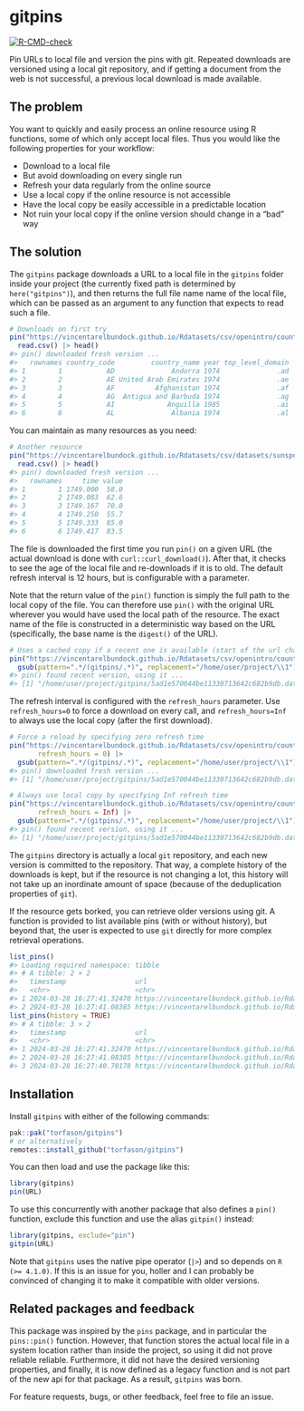 
<!-- README.md is generated from README.Rmd. Please edit that file -->

# gitpins

<!-- badges: start -->

[![R-CMD-check](https://github.com/torfason/gitpins/workflows/R-CMD-check/badge.svg)](https://github.com/torfason/gitpins/actions)
<!-- badges: end -->

Pin URLs to local file and version the pins with git. Repeated downloads
are versioned using a local git repository, and if getting a document
from the web is not successful, a previous local download is made
available.

## The problem

You want to quickly and easily process an online resource using R
functions, some of which only accept local files. Thus you would like
the following properties for your workflow:

- Download to a local file
- But avoid downloading on every single run
- Refresh your data regularly from the online source
- Use a local copy if the online resource is not accessible
- Have the local copy be easily accessible in a predictable location
- Not ruin your local copy if the online version should change in a
  “bad” way

## The solution

The `gitpins` package downloads a URL to a local file in the `gitpins`
folder inside your project (the currently fixed path is determined by
`here("gitpins")`), and then returns the full file name name of the
local file, which can be passed as an argument to any function that
expects to read such a file.

``` r
# Downloads on first try
pin("https://vincentarelbundock.github.io/Rdatasets/csv/openintro/country_iso.csv") |> 
  read.csv() |> head()
#> pin() downloaded fresh version ...
#>   rownames country_code         country_name year top_level_domain
#> 1        1           AD              Andorra 1974              .ad
#> 2        2           AE United Arab Emirates 1974              .ae
#> 3        3           AF          Afghanistan 1974              .af
#> 4        4           AG  Antigua and Barbuda 1974              .ag
#> 5        5           AI             Anguilla 1985              .ai
#> 6        6           AL              Albania 1974              .al
```

You can maintain as many resources as you need:

``` r
# Another resource
pin("https://vincentarelbundock.github.io/Rdatasets/csv/datasets/sunspot.month.csv") |> 
  read.csv() |> head()
#> pin() downloaded fresh version ...
#>   rownames     time value
#> 1        1 1749.000  58.0
#> 2        2 1749.083  62.6
#> 3        3 1749.167  70.0
#> 4        4 1749.250  55.7
#> 5        5 1749.333  85.0
#> 6        6 1749.417  83.5
```

The file is downloaded the first time you run `pin()` on a given URL
(the actual download is done with `curl::curl_download()`). After that,
it checks to see the age of the local file and re-downloads if it is to
old. The default refresh interval is 12 hours, but is configurable with
a parameter.

Note that the return value of the `pin()` function is simply the full
path to the local copy of the file. You can therefore use `pin()` with
the original URL wherever you would have used the local path of the
resource. The exact name of the file is constructed in a deterministic
way based on the URL (specifically, the base name is the `digest()` of
the URL).

``` r
# Uses a cached copy if a recent one is available (start of the url changed for privacy)
pin("https://vincentarelbundock.github.io/Rdatasets/csv/openintro/country_iso.csv") |>
  gsub(pattern=".*/(gitpins/.*)", replacement="/home/user/project/\\1")
#> pin() found recent version, using it ...
#> [1] "/home/user/project/gitpins/5ad1e570044be11330713642c682b9db.data"
```

The refresh interval is configured with the `refresh_hours` parameter.
Use `refresh_hours=0` to force a download on every call, and
`refresh_hours=Inf` to always use the local copy (after the first
download).

``` r
# Force a reload by specifying zero refresh time
pin("https://vincentarelbundock.github.io/Rdatasets/csv/openintro/country_iso.csv",
       refresh_hours = 0) |>
  gsub(pattern=".*/(gitpins/.*)", replacement="/home/user/project/\\1")
#> pin() downloaded fresh version ...
#> [1] "/home/user/project/gitpins/5ad1e570044be11330713642c682b9db.data"

# Always use local copy by specifying Inf refresh time
pin("https://vincentarelbundock.github.io/Rdatasets/csv/openintro/country_iso.csv",
       refresh_hours = Inf) |>
  gsub(pattern=".*/(gitpins/.*)", replacement="/home/user/project/\\1")
#> pin() found recent version, using it ...
#> [1] "/home/user/project/gitpins/5ad1e570044be11330713642c682b9db.data"
```

The `gitpins` directory is actually a local `git` repository, and each
new version is committed to the repository. That way, a complete history
of the downloads is kept, but if the resource is not changing a lot,
this history will not take up an inordinate amount of space (because of
the deduplication properties of `git`).

If the resource gets borked, you can retrieve older versions using git.
A function is provided to list available pins (with or without history),
but beyond that, the user is expected to use `git` directly for more
complex retrieval operations.

``` r
list_pins()
#> Loading required namespace: tibble
#> # A tibble: 2 × 2
#>   timestamp                 url                                                                          
#>   <chr>                     <chr>                                                                        
#> 1 2024-03-28 16:27:41.32470 https://vincentarelbundock.github.io/Rdatasets/csv/openintro/country_iso.csv 
#> 2 2024-03-28 16:27:41.08385 https://vincentarelbundock.github.io/Rdatasets/csv/datasets/sunspot.month.csv
list_pins(history = TRUE)
#> # A tibble: 3 × 2
#>   timestamp                 url                                                                          
#>   <chr>                     <chr>                                                                        
#> 1 2024-03-28 16:27:41.32470 https://vincentarelbundock.github.io/Rdatasets/csv/openintro/country_iso.csv 
#> 2 2024-03-28 16:27:41.08385 https://vincentarelbundock.github.io/Rdatasets/csv/datasets/sunspot.month.csv
#> 3 2024-03-28 16:27:40.70178 https://vincentarelbundock.github.io/Rdatasets/csv/openintro/country_iso.csv
```

## Installation

Install `gitpins` with either of the following commands:

``` r
pak::pak("torfason/gitpins")
# or alternatively
remotes::install_github("torfason/gitpins")
```

You can then load and use the package like this:

``` r
library(gitpins)
pin(URL)
```

To use this concurrently with another package that also defines a
`pin()` function, exclude this function and use the alias `gitpin()`
instead:

``` r
library(gitpins, exclude="pin")
gitpin(URL)
```

Note that `gitpins` uses the native pipe operator (`|>`) and so depends
on `R (>= 4.1.0)`. If this is an issue for you, holler and I can
probably be convinced of changing it to make it compatible with older
versions.

## Related packages and feedback

This package was inspired by the `pins` package, and in particular the
`pins::pin()` function. However, that function stores the actual local
file in a system location rather than inside the project, so using it
did not prove reliable reliable. Furthermore, it did not have the
desired versioning properties, and finally, it is now defined as a
legacy function and is not part of the new api for that package. As a
result, `gitpins` was born.

For feature requests, bugs, or other feedback, feel free to file an
issue.
